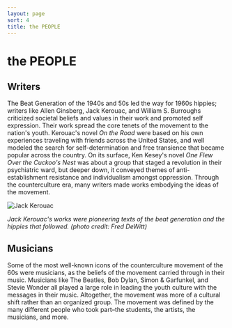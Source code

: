 ```yaml
---
layout: page
sort: 4
title: the PEOPLE
---
```


# the PEOPLE

## Writers
The Beat Generation of the 1940s and 50s led the way for 1960s hippies; writers like Allen Ginsberg, Jack Kerouac, and William S. Burroughs criticized societal beliefs and values in their work and promoted self expression. Their work spread the core tenets of the movement to the nation's youth. Kerouac's novel *On the Road* were based on his own experiences traveling with friends across the United States, and well modeled the search for self-determination and free transience that became popular across the country. On its surface, Ken Kesey's novel *One Flew Over the Cuckoo's Nest* was about a group that staged a revolution in their psychiatric ward, but deeper down, it conveyed themes of anti-establishment resistance and individualism amongst oppression. Through the counterculture era, many writers made works embodying the ideas of the movement.

![Jack Kerouac](https://media.newyorker.com/photos/5aaa87afe65fa81ca0422bc0/master/w_727,c_limit/Petrusich-Embarassing-Love-For-Jack-Kerouac.jpg)

<p class="description"><i>Jack Kerouac's works were pioneering texts of the beat generation and the hippies that followed. (photo credit: Fred DeWitt)</i></p>

## Musicians
Some of the most well-known icons of the counterculture movement of the 60s were musicians, as the beliefs of the movement carried through in their music. Musicians like The Beatles, Bob Dylan, Simon & Garfunkel, and Stevie Wonder all played a large role in leading the youth culture with the messages in their music. Altogether, the movement was more of a cultural shift rather than an organized group. The movement was defined by the many different people who took part–the students, the artists, the musicians, and more.
